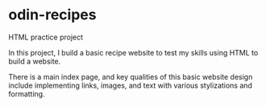 # odin-recipes
HTML practice project

In this project, I build a basic recipe website to test
my skills using HTML to build a website.

There is a main index page, and key qualities of this 
basic website design include implementing links, images, 
and text with various stylizations and formatting.